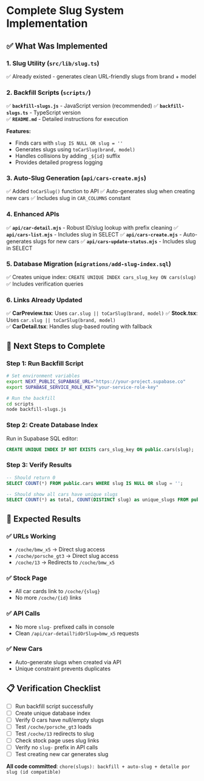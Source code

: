 # Complete Slug System Implementation

## ✅ **What Was Implemented**

### 1. **Slug Utility** (`src/lib/slug.ts`)
✅ Already existed - generates clean URL-friendly slugs from brand + model

### 2. **Backfill Scripts** (`scripts/`)
✅ **`backfill-slugs.js`** - JavaScript version (recommended)
✅ **`backfill-slugs.ts`** - TypeScript version  
✅ **`README.md`** - Detailed instructions for execution

**Features:**
- Finds cars with `slug IS NULL OR slug = ''`
- Generates slugs using `toCarSlug(brand, model)`
- Handles collisions by adding `_${id}` suffix
- Provides detailed progress logging

### 3. **Auto-Slug Generation** (`api/cars-create.mjs`)
✅ Added `toCarSlug()` function to API
✅ Auto-generates slug when creating new cars
✅ Includes slug in `CAR_COLUMNS` constant

### 4. **Enhanced APIs**
✅ **`api/car-detail.mjs`** - Robust ID/slug lookup with prefix cleaning
✅ **`api/cars-list.mjs`** - Includes slug in SELECT
✅ **`api/cars-create.mjs`** - Auto-generates slugs for new cars
✅ **`api/cars-update-status.mjs`** - Includes slug in SELECT

### 5. **Database Migration** (`migrations/add-slug-index.sql`)
✅ Creates unique index: `CREATE UNIQUE INDEX cars_slug_key ON cars(slug)`
✅ Includes verification queries

### 6. **Links Already Updated**
✅ **CarPreview.tsx**: Uses `car.slug || toCarSlug(brand, model)`
✅ **Stock.tsx**: Uses `car.slug || toCarSlug(brand, model)`  
✅ **CarDetail.tsx**: Handles slug-based routing with fallback

## 🚀 **Next Steps to Complete**

### Step 1: Run Backfill Script
```bash
# Set environment variables
export NEXT_PUBLIC_SUPABASE_URL="https://your-project.supabase.co"
export SUPABASE_SERVICE_ROLE_KEY="your-service-role-key"

# Run the backfill
cd scripts
node backfill-slugs.js
```

### Step 2: Create Database Index
Run in Supabase SQL editor:
```sql
CREATE UNIQUE INDEX IF NOT EXISTS cars_slug_key ON public.cars(slug);
```

### Step 3: Verify Results
```sql
-- Should return 0
SELECT COUNT(*) FROM public.cars WHERE slug IS NULL OR slug = '';

-- Should show all cars have unique slugs
SELECT COUNT(*) as total, COUNT(DISTINCT slug) as unique_slugs FROM public.cars;
```

## 🎯 **Expected Results**

### ✅ **URLs Working**
- `/coche/bmw_x5` → Direct slug access
- `/coche/porsche_gt3` → Direct slug access
- `/coche/13` → Redirects to `/coche/bmw_x5`

### ✅ **Stock Page**
- All car cards link to `/coche/{slug}`
- No more `/coche/{id}` links

### ✅ **API Calls**
- No more `slug-` prefixed calls in console
- Clean `/api/car-detail?idOrSlug=bmw_x5` requests

### ✅ **New Cars**
- Auto-generate slugs when created via API
- Unique constraint prevents duplicates

## 📋 **Verification Checklist**

- [ ] Run backfill script successfully  
- [ ] Create unique database index
- [ ] Verify 0 cars have null/empty slugs
- [ ] Test `/coche/porsche_gt3` loads
- [ ] Test `/coche/13` redirects to slug
- [ ] Check stock page uses slug links
- [ ] Verify no `slug-` prefix in API calls
- [ ] Test creating new car generates slug

**All code committed**: `chore(slugs): backfill + auto-slug + detalle por slug (id compatible)`